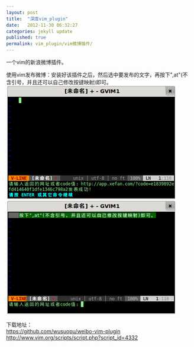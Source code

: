 ```yaml
---
layout: post
title:  "深度vim_plugin"
date:   2012-11-30 06:32:27
categories: jekyll update
published: true
permalink: vim_plugin/vim微博插件/
---
```


一个vim的新浪微博插件。

使用vim发布微博：安装好该插件之后，然后选中要发布的文字，再按下",at"(不含引号，并且还可以自己修改按键映射)即可。  
<img class="aligncenter size-full wp-image-87" title="_weibo3" src="/assets/uploads/2012/11/weibo3.png" alt="" />  
<img class="aligncenter size-full wp-image-86" title="_weibo1" src="/assets/uploads/2012/11/weibo1.png" alt="" />

下载地址：  
https://github.com/wusuopu/weibo-vim-plugin  
http://www.vim.org/scripts/script.php?script_id=4332  
